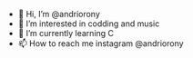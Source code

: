- 👋 Hi, I’m @andriorony
- 👀 I’m interested in codding and music
- 🌱 I’m currently learning C
- 📫 How to reach me instagram @andriorony

<!---
jeenzagames/jeenzagames is a ✨ special ✨ repository because its `README.md` (this file) appears on your GitHub profile.
You can click the Preview link to take a look at your changes.
--->
